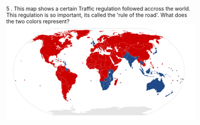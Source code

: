 5 . This map shows a certain Traffic regulation followed accross the world. This
regulation is so important, its called the 'rule of the road'. What does
the two colors represent?
![](/images/r1q5.png)
